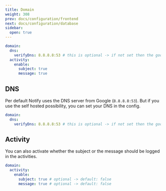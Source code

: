 ```yaml
---
title: Domain
weight: 308
prev: docs/configuration/frontend
next: docs/configuration/database
sidebar:
  open: true
---
```


```yaml {filename="./configs/config.yaml"}
domain:
  dns:
    verifyDns: 8.8.8.8:53 # this is optional -> if not set then the google standard is used ("8.8.8.8:53")
  activity:
    enable:
      subject: true
      message: true
```

## DNS

Per default Notify uses the DNS server from Google (`8.8.8.8:53`). But if you use the self hosted possibility, you can
set your DNS in the config.

```yaml {filename="./configs/config.yaml"}
domain:
  dns:
    verifyDns: 8.8.8.8:53 # this is optional -> if not set then the google standard is used ("8.8.8.8:53")
```

## Activity

You can also activate whether the subject or the message should be logged in the activities.

```yaml {filename="./configs/config.yaml"}
domain:
  activity:
    enable:
      subject: true # optional -> default: false
      message: true # optional -> default: false
```